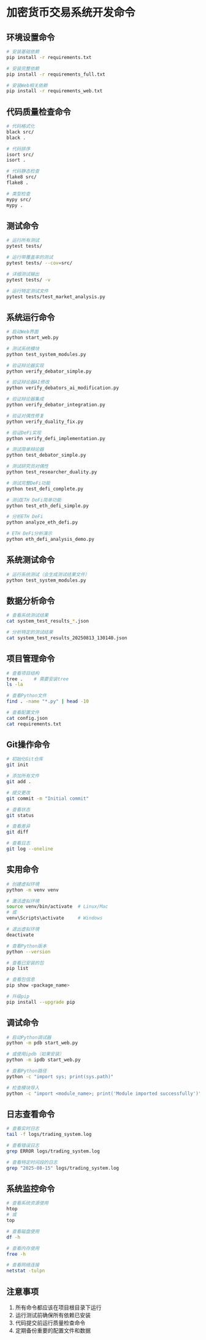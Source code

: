 # 加密货币交易系统开发命令

## 环境设置命令
```bash
# 安装基础依赖
pip install -r requirements.txt

# 安装完整依赖
pip install -r requirements_full.txt

# 安装Web相关依赖
pip install -r requirements_web.txt
```

## 代码质量检查命令
```bash
# 代码格式化
black src/
black .

# 代码排序
isort src/
isort .

# 代码静态检查
flake8 src/
flake8 .

# 类型检查
mypy src/
mypy .
```

## 测试命令
```bash
# 运行所有测试
pytest tests/

# 运行带覆盖率的测试
pytest tests/ --cov=src/

# 详细测试输出
pytest tests/ -v

# 运行特定测试文件
pytest tests/test_market_analysis.py
```

## 系统运行命令
```bash
# 启动Web界面
python start_web.py

# 测试系统模块
python test_system_modules.py

# 验证辩论器实现
python verify_debator_simple.py

# 验证辩论器AI修改
python verify_debators_ai_modification.py

# 验证辩论器集成
python verify_debator_integration.py

# 验证对偶性修复
python verify_duality_fix.py

# 验证DeFi实现
python verify_defi_implementation.py

# 测试简单辩论器
python test_debator_simple.py

# 测试研究员对偶性
python test_researcher_duality.py

# 测试完整DeFi功能
python test_defi_complete.py

# 测试ETH DeFi简单功能
python test_eth_defi_simple.py

# 分析ETH DeFi
python analyze_eth_defi.py

# ETH DeFi分析演示
python eth_defi_analysis_demo.py
```

## 系统测试命令
```bash
# 运行系统测试（会生成测试结果文件）
python test_system_modules.py
```

## 数据分析命令
```bash
# 查看系统测试结果
cat system_test_results_*.json

# 分析特定的测试结果
cat system_test_results_20250813_130140.json
```

## 项目管理命令
```bash
# 查看项目结构
tree .    # 需要安装tree
ls -la

# 查看Python文件
find . -name "*.py" | head -10

# 查看配置文件
cat config.json
cat requirements.txt
```

## Git操作命令
```bash
# 初始化Git仓库
git init

# 添加所有文件
git add .

# 提交更改
git commit -m "Initial commit"

# 查看状态
git status

# 查看差异
git diff

# 查看日志
git log --oneline
```

## 实用命令
```bash
# 创建虚拟环境
python -m venv venv

# 激活虚拟环境
source venv/bin/activate  # Linux/Mac
# 或
venv\Scripts\activate     # Windows

# 退出虚拟环境
deactivate

# 查看Python版本
python --version

# 查看已安装的包
pip list

# 查看包信息
pip show <package_name>

# 升级pip
pip install --upgrade pip
```

## 调试命令
```bash
# 启动Python调试器
python -m pdb start_web.py

# 或使用ipdb（如果安装）
python -m ipdb start_web.py

# 查看Python路径
python -c "import sys; print(sys.path)"

# 检查模块导入
python -c "import <module_name>; print('Module imported successfully')"
```

## 日志查看命令
```bash
# 查看实时日志
tail -f logs/trading_system.log

# 查看错误日志
grep ERROR logs/trading_system.log

# 查看特定时间段的日志
grep "2025-08-15" logs/trading_system.log
```

## 系统监控命令
```bash
# 查看系统资源使用
htop
# 或
top

# 查看磁盘使用
df -h

# 查看内存使用
free -h

# 查看网络连接
netstat -tulpn
```

## 注意事项
1. 所有命令都应该在项目根目录下运行
2. 运行测试前确保所有依赖已安装
3. 代码提交前运行质量检查命令
4. 定期备份重要的配置文件和数据
